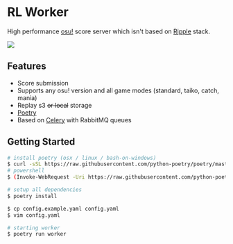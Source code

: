 # RL Worker
High performance [osu!](https://osu.ppy.sh) score server which isn't based on [Ripple](https://ripple.moe/) stack.

![](https://i.imgur.com/W4QBLfs.png)

## Features
 - Score submission
 - Supports any osu! version and all game modes (standard, taiko, catch, mania) 
 - Replay s3 ~~or local~~ storage
 - [Poetry](https://python-poetry.org/)
 - Based on [Celery](https://github.com/celery/celery) with RabbitMQ queues


## Getting Started

```sh
# install poetry (osx / linux / bash-on-windows)
$ curl -sSL https://raw.githubusercontent.com/python-poetry/poetry/master/get-poetry.py | python
# powershell
$ (Invoke-WebRequest -Uri https://raw.githubusercontent.com/python-poetry/poetry/master/get-poetry.py -UseBasicParsing).Content | python

# setup all dependencies
$ poetry install

$ cp config.example.yaml config.yaml
$ vim config.yaml

# starting worker
$ poetry run worker
```
